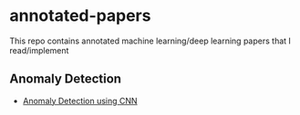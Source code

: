 # annotated-papers
This repo contains annotated machine learning/deep learning papers that I read/implement

## Anomaly Detection
-    [Anomaly Detection using CNN](./anomlay_detection\TS_Anomaly_Detection_Using_CNN.pdf)


